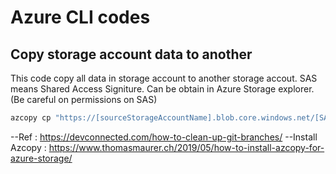 # Azure CLI codes

## Copy storage account data to another 
This code copy all data in storage account to another storage accout. SAS means Shared Access Signiture. Can be obtain in Azure Storage explorer. (Be careful on permissions on SAS) 
```bash
azcopy cp "https://[sourceStorageAccountName].blob.core.windows.net/[SAS]" "https://[targetStorageAccountName].blob.core.windows.net/[SAS]" --recursive
```
--Ref : https://devconnected.com/how-to-clean-up-git-branches/  --Install Azcopy : https://www.thomasmaurer.ch/2019/05/how-to-install-azcopy-for-azure-storage/



